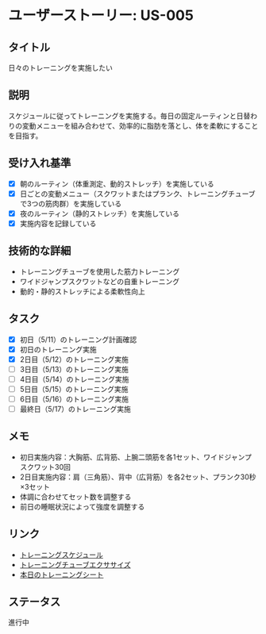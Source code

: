 # ユーザーストーリー: US-005

## タイトル
日々のトレーニングを実施したい

## 説明
スケジュールに従ってトレーニングを実施する。毎日の固定ルーティンと日替わりの変動メニューを組み合わせて、効率的に脂肪を落とし、体を柔軟にすることを目指す。

## 受け入れ基準
- [x] 朝のルーティン（体重測定、動的ストレッチ）を実施している
- [x] 日ごとの変動メニュー（スクワットまたはプランク、トレーニングチューブで3つの筋肉群）を実施している
- [x] 夜のルーティン（静的ストレッチ）を実施している
- [x] 実施内容を記録している

## 技術的な詳細
- トレーニングチューブを使用した筋力トレーニング
- ワイドジャンプスクワットなどの自重トレーニング
- 動的・静的ストレッチによる柔軟性向上

## タスク
- [x] 初日（5/11）のトレーニング計画確認
- [x] 初日のトレーニング実施
- [x] 2日目（5/12）のトレーニング実施
- [ ] 3日目（5/13）のトレーニング実施
- [ ] 4日目（5/14）のトレーニング実施
- [ ] 5日目（5/15）のトレーニング実施
- [ ] 6日目（5/16）のトレーニング実施
- [ ] 最終日（5/17）のトレーニング実施

## メモ
- 初日実施内容：大胸筋、広背筋、上腕二頭筋を各1セット、ワイドジャンプスクワット30回
- 2日目実施内容：肩（三角筋）、背中（広背筋）を各2セット、プランク30秒×3セット
- 体調に合わせてセット数を調整する
- 前日の睡眠状況によって強度を調整する

## リンク
- [トレーニングスケジュール](../../Stock/programs/BodyMake/25_05_11_BodyMaintenance/documents/4_executing/training_schedule.md)
- [トレーニングチューブエクササイズ](../../Stock/programs/BodyMake/25_05_11_BodyMaintenance/documents/training_tube_exercises.md)
- [本日のトレーニングシート](../today_workout_sheet.md)

## ステータス
進行中 